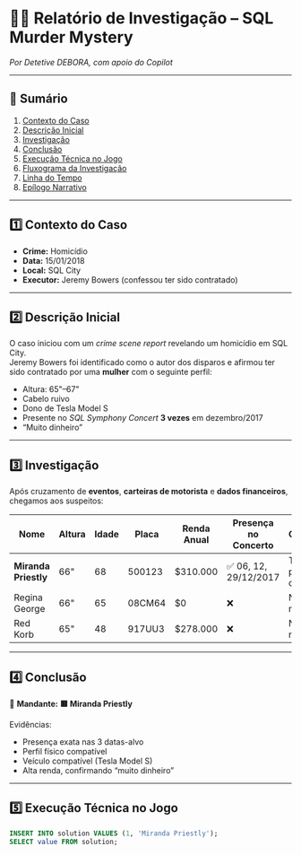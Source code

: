 # 🕵️‍♀️ Relatório de Investigação – SQL Murder Mystery  
*Por Detetive DEBORA, com apoio do Copilot*  

---

## 📌 Sumário
1. [Contexto do Caso](#1-contexto-do-caso)  
2. [Descrição Inicial](#2-descrição-inicial)  
3. [Investigação](#3-investigação)  
4. [Conclusão](#4-conclusão)  
5. [Execução Técnica no Jogo](#5-execução-técnica-no-jogo)  
6. [Fluxograma da Investigação](#6-fluxograma-da-investigação)  
7. [Linha do Tempo](#7-linha-do-tempo)  
8. [Epílogo Narrativo](#8-epílogo-narrativo)  

---

## 1️⃣ Contexto do Caso
- **Crime:** Homicídio  
- **Data:** 15/01/2018  
- **Local:** SQL City  
- **Executor:** Jeremy Bowers (confessou ter sido contratado)  

---

## 2️⃣ Descrição Inicial
O caso iniciou com um *crime scene report* revelando um homicídio em SQL City.  
Jeremy Bowers foi identificado como o autor dos disparos e afirmou ter sido contratado por uma **mulher** com o seguinte perfil:  

- Altura: 65"–67"  
- Cabelo ruivo  
- Dono de Tesla Model S  
- Presente no *SQL Symphony Concert* **3 vezes** em dezembro/2017  
- “Muito dinheiro”  

---

## 3️⃣ Investigação
Após cruzamento de **eventos**, **carteiras de motorista** e **dados financeiros**, chegamos aos suspeitos:  

| Nome              | Altura | Idade | Placa    | Renda Anual | Presença no Concerto | Observações |
|-------------------|--------|-------|----------|-------------|----------------------|-------------|
| **Miranda Priestly** | 66"    | 68    | 500123   | $310.000    | ✅ 06, 12, 29/12/2017 | Todas as pistas coincidem |
| Regina George     | 66"    | 65    | 08CM64   | $0          | ❌                   | Não esteve no evento |
| Red Korb          | 65"    | 48    | 917UU3   | $278.000    | ❌                   | Não esteve no evento |

---

## 4️⃣ Conclusão
🔎 **Mandante:** **🟥 Miranda Priestly**  

Evidências:  
- Presença exata nas 3 datas-alvo  
- Perfil físico compatível  
- Veículo compatível (Tesla Model S)  
- Alta renda, confirmando “muito dinheiro”

---

## 5️⃣ Execução Técnica no Jogo
```sql
INSERT INTO solution VALUES (1, 'Miranda Priestly');
SELECT value FROM solution;
